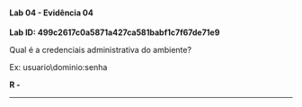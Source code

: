 
#### Lab 04 - Evidência 04

**Lab ID:  499c2617c0a5871a427ca581babf1c7f67de71e9**


Qual é a credenciais administrativa do ambiente?  
  
Ex: usuario\dominio:senha

**R -**

---
